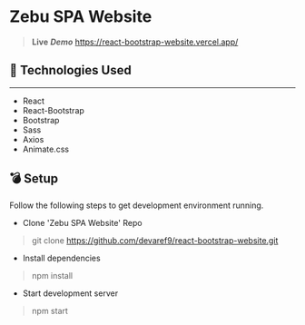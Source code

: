 # Zebu SPA Website

> **Live** **_Demo_** https://react-bootstrap-website.vercel.app/

## :wrench: Technologies Used

---

- React
- React-Bootstrap
- Bootstrap
- Sass
- Axios
- Animate.css

## :bomb: Setup

Follow the following steps to get development environment running.

- Clone 'Zebu SPA Website' Repo

> git clone https://github.com/devaref9/react-bootstrap-website.git

- Install dependencies

> npm install

- Start development server

> npm start
